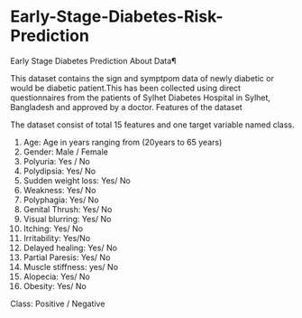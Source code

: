 # Early-Stage-Diabetes-Risk-Prediction
Early Stage Diabetes Prediction
About Data¶

This dataset contains the sign and symptpom data of newly diabetic or would be diabetic patient.This has been collected using direct questionnaires from the patients of Sylhet Diabetes Hospital in Sylhet, Bangladesh and approved by a doctor.
Features of the dataset

The dataset consist of total 15 features and one target variable named class.

1. Age: Age in years ranging from (20years to 65 years)
2. Gender: Male / Female
3. Polyuria: Yes / No
4. Polydipsia: Yes/ No
5. Sudden weight loss: Yes/ No
6. Weakness: Yes/ No
7. Polyphagia: Yes/ No
8. Genital Thrush: Yes/ No
9. Visual blurring: Yes/ No
10. Itching: Yes/ No
11. Irritability: Yes/No
12. Delayed healing: Yes/ No
13. Partial Paresis: Yes/ No
14. Muscle stiffness: yes/ No
15. Alopecia: Yes/ No
16. Obesity: Yes/ No

Class: Positive / Negative
